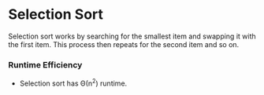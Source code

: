 # Selection Sort

Selection sort works by searching for the smallest item and swapping it with the first item.
This process then repeats for the second item and so on.

### Runtime Efficiency
 - Selection sort has Θ(n<sup>2</sup>) runtime.

